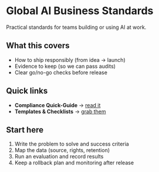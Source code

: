 # Global AI Business Standards

Practical standards for teams building or using AI at work.

## What this covers
- How to ship responsibly (from idea → launch)
- Evidence to keep (so we can pass audits)
- Clear go/no-go checks before release

## Quick links
- **Compliance Quick-Guide** → [read it](compliance.md)
- **Templates & Checklists** → [grab them](templates.md)

## Start here
1. Write the problem to solve and success criteria
2. Map the data (source, rights, retention)
3. Run an evaluation and record results
4. Keep a rollback plan and monitoring after release
